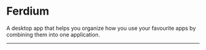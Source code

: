 # Ferdium

A desktop app that helps you organize how you use your favourite apps by combining them into one application.

---